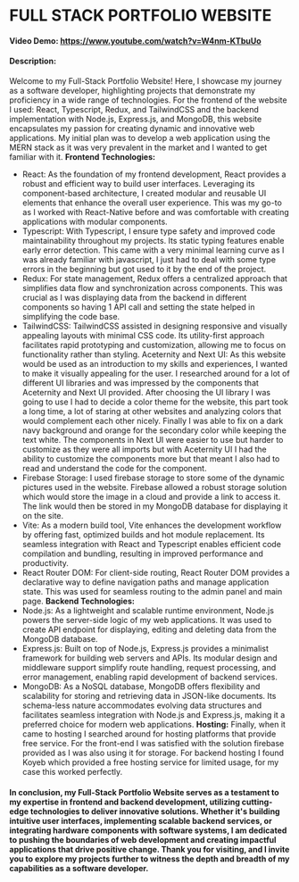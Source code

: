# FULL STACK PORTFOLIO WEBSITE
#### Video Demo:  https://www.youtube.com/watch?v=W4nm-KTbuUo
#### Description:
Welcome to my Full-Stack Portfolio Website! Here, I showcase my journey as a software developer, highlighting projects that demonstrate my proficiency in a wide range of technologies. For the frontend of the website I used: React, Typescript, Redux, and TailwindCSS and the backend implementation with Node.js, Express.js, and MongoDB, this website encapsulates my passion for creating dynamic and innovative web applications. My initial plan was to develop a web application using the MERN stack as it was very prevalent in the market and I wanted to get familiar with it.
**Frontend Technologies:**
- React: As the foundation of my frontend development, React provides a robust and efficient way to build user interfaces. Leveraging its component-based architecture, I created modular and reusable UI elements that enhance the overall user experience. This was my go-to as I worked with React-Native before and was comfortable with creating applications with modular components.
- Typescript: With Typescript, I ensure type safety and improved code maintainability throughout my projects. Its static typing features enable early error detection. This came with a very minimal learning curve as I was already familiar with javascript, I just had to deal with some type errors in the beginning but got used to it by the end of the project.
- Redux: For state management, Redux offers a centralized approach that simplifies data flow and synchronization across components. This was crucial as I was displaying data from the backend in different components so having 1 API call and setting the state helped in simplifying the code base. 
- TailwindCSS: TailwindCSS assisted in designing responsive and visually appealing layouts with minimal CSS code. Its utility-first approach facilitates rapid prototyping and customization, allowing me to focus on functionality rather than styling. 
Aceternity and Next UI: As this website would be used as an introduction to my skills and experiences, I wanted to make it visually appealing for the user. I researched around for a lot of different UI libraries and was impressed by the components that Aceternity and Next UI provided. After choosing the UI library I was going to use I had to decide a color theme for the website, this part took a long time, a lot of staring at other websites and analyzing colors that would complement each other nicely. Finally I was able to fix on a dark navy background and orange for the secondary color while keeping the text white. The components in Next UI were easier to use but harder to customize as they were all imports but with Aceternity UI I had the ability to customize the components more but that meant I also had to read and understand the code for the component. 
- Firebase Storage: I used firebase storage to store some of the dynamic pictures used in the website. Firebase allowed a robust storage solution which would store the image in a cloud and provide a link to access it. The link would then be stored in my MongoDB database for displaying it on the site.
- Vite: As a modern build tool, Vite enhances the development workflow by offering fast, optimized builds and hot module replacement. Its seamless integration with React and Typescript enables efficient code compilation and bundling, resulting in improved performance and productivity.
- React Router DOM: For client-side routing, React Router DOM provides a declarative way to define navigation paths and manage application state. This was used for seamless routing to the admin panel and main page.
**Backend Technologies:**
- Node.js: As a lightweight and scalable runtime environment, Node.js powers the server-side logic of my web applications. It was used to create API endpoint for displaying, editing and deleting data from the MongoDB database.
- Express.js: Built on top of Node.js, Express.js provides a minimalist framework for building web servers and APIs. Its modular design and middleware support simplify route handling, request processing, and error management, enabling rapid development of backend services.
- MongoDB: As a NoSQL database, MongoDB offers flexibility and scalability for storing and retrieving data in JSON-like documents. Its schema-less nature accommodates evolving data structures and facilitates seamless integration with Node.js and Express.js, making it a preferred choice for modern web applications.
**Hosting:**
Finally, when it came to hosting I searched around for hosting platforms that provide free service. For the front-end I was satisfied with the solution firebase provided as I was also using it for storage. For backend hosting I found Koyeb which provided a free hosting service for limited usage, for my case this worked perfectly. 
#### In conclusion, my Full-Stack Portfolio Website serves as a testament to my expertise in frontend and backend development, utilizing cutting-edge technologies to deliver innovative solutions. Whether it's building intuitive user interfaces, implementing scalable backend services, or integrating hardware components with software systems, I am dedicated to pushing the boundaries of web development and creating impactful applications that drive positive change. Thank you for visiting, and I invite you to explore my projects further to witness the depth and breadth of my capabilities as a software developer.

